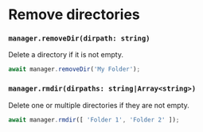# Remove directories

### `manager.removeDir(dirpath: string)`

Delete a directory if it is not empty.

```js
await manager.removeDir('My Folder');
```

### `manager.rmdir(dirpaths: string|Array<string>)`

Delete one or multiple directories if they are not empty.

```js
await manager.rmdir([ 'Folder 1', 'Folder 2' ]);
```

